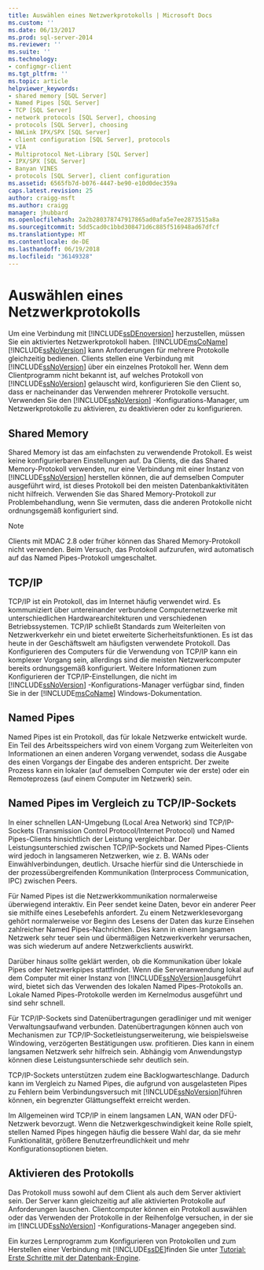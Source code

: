 ```yaml
---
title: Auswählen eines Netzwerkprotokolls | Microsoft Docs
ms.custom: ''
ms.date: 06/13/2017
ms.prod: sql-server-2014
ms.reviewer: ''
ms.suite: ''
ms.technology:
- configmgr-client
ms.tgt_pltfrm: ''
ms.topic: article
helpviewer_keywords:
- shared memory [SQL Server]
- Named Pipes [SQL Server]
- TCP [SQL Server]
- network protocols [SQL Server], choosing
- protocols [SQL Server], choosing
- NWLink IPX/SPX [SQL Server]
- client configuration [SQL Server], protocols
- VIA
- Multiprotocol Net-Library [SQL Server]
- IPX/SPX [SQL Server]
- Banyan VINES
- protocols [SQL Server], client configuration
ms.assetid: 6565fb7d-b076-4447-be90-e10d0dec359a
caps.latest.revision: 25
author: craigg-msft
ms.author: craigg
manager: jhubbard
ms.openlocfilehash: 2a2b280378747917865ad0afa5e7ee2873515a8a
ms.sourcegitcommit: 5dd5cad0c1bbd308471d6c885f516948ad67dfcf
ms.translationtype: MT
ms.contentlocale: de-DE
ms.lasthandoff: 06/19/2018
ms.locfileid: "36149328"
---
```

# <a name="choosing-a-network-protocol"></a>Auswählen eines Netzwerkprotokolls
  Um eine Verbindung mit [!INCLUDE[ssDEnoversion](../../includes/ssdenoversion-md.md)] herzustellen, müssen Sie ein aktiviertes Netzwerkprotokoll haben. [!INCLUDE[msCoName](../../includes/msconame-md.md)] [!INCLUDE[ssNoVersion](../../includes/ssnoversion-md.md)] kann Anforderungen für mehrere Protokolle gleichzeitig bedienen. Clients stellen eine Verbindung mit [!INCLUDE[ssNoVersion](../../includes/ssnoversion-md.md)] über ein einzelnes Protokoll her. Wenn dem Clientprogramm nicht bekannt ist, auf welches Protokoll von [!INCLUDE[ssNoVersion](../../includes/ssnoversion-md.md)] gelauscht wird, konfigurieren Sie den Client so, dass er nacheinander das Verwenden mehrerer Protokolle versucht. Verwenden Sie den [!INCLUDE[ssNoVersion](../../includes/ssnoversion-md.md)] -Konfigurations-Manager, um Netzwerkprotokolle zu aktivieren, zu deaktivieren oder zu konfigurieren.  
  
## <a name="shared-memory"></a>Shared Memory  
 Shared Memory ist das am einfachsten zu verwendende Protokoll. Es weist keine konfigurierbaren Einstellungen auf. Da Clients, die das Shared Memory-Protokoll verwenden, nur eine Verbindung mit einer Instanz von [!INCLUDE[ssNoVersion](../../includes/ssnoversion-md.md)] herstellen können, die auf demselben Computer ausgeführt wird, ist dieses Protokoll bei den meisten Datenbankaktivitäten nicht hilfreich. Verwenden Sie das Shared Memory-Protokoll zur Problembehandlung, wenn Sie vermuten, dass die anderen Protokolle nicht ordnungsgemäß konfiguriert sind.  
  
> [!NOTE]  
>  Clients mit MDAC 2.8 oder früher können das Shared Memory-Protokoll nicht verwenden. Beim Versuch, das Protokoll aufzurufen, wird automatisch auf das Named Pipes-Protokoll umgeschaltet.  
  
## <a name="tcpip"></a>TCP/IP  
 TCP/IP ist ein Protokoll, das im Internet häufig verwendet wird. Es kommuniziert über untereinander verbundene Computernetzwerke mit unterschiedlichen Hardwarearchitekturen und verschiedenen Betriebssystemen. TCP/IP schließt Standards zum Weiterleiten von Netzwerkverkehr ein und bietet erweiterte Sicherheitsfunktionen. Es ist das heute in der Geschäftswelt am häufigsten verwendete Protokoll. Das Konfigurieren des Computers für die Verwendung von TCP/IP kann ein komplexer Vorgang sein, allerdings sind die meisten Netzwerkcomputer bereits ordnungsgemäß konfiguriert. Weitere Informationen zum Konfigurieren der TCP/IP-Einstellungen, die nicht im [!INCLUDE[ssNoVersion](../../includes/ssnoversion-md.md)] -Konfigurations-Manager verfügbar sind, finden Sie in der [!INCLUDE[msCoName](../../includes/msconame-md.md)] Windows-Dokumentation.  
  
## <a name="named-pipes"></a>Named Pipes  
 Named Pipes ist ein Protokoll, das für lokale Netzwerke entwickelt wurde. Ein Teil des Arbeitsspeichers wird von einem Vorgang zum Weiterleiten von Informationen an einen anderen Vorgang verwendet, sodass die Ausgabe des einen Vorgangs der Eingabe des anderen entspricht. Der zweite Prozess kann ein lokaler (auf demselben Computer wie der erste) oder ein Remoteprozess (auf einem Computer im Netzwerk) sein.  
  
## <a name="named-pipes-vs-tcpip-sockets"></a>Named Pipes im Vergleich zu TCP/IP-Sockets  
 In einer schnellen LAN-Umgebung (Local Area Network) sind TCP/IP-Sockets (Transmission Control Protocol/Internet Protocol) und Named Pipes-Clients hinsichtlich der Leistung vergleichbar. Der Leistungsunterschied zwischen TCP/IP-Sockets und Named Pipes-Clients wird jedoch in langsameren Netzwerken, wie z. B. WANs oder Einwählverbindungen, deutlich. Ursache hierfür sind die Unterschiede in der prozessübergreifenden Kommunikation (Interprocess Communication, IPC) zwischen Peers.  
  
 Für Named Pipes ist die Netzwerkkommunikation normalerweise überwiegend interaktiv. Ein Peer sendet keine Daten, bevor ein anderer Peer sie mithilfe eines Lesebefehls anfordert. Zu einem Netzwerklesevorgang gehört normalerweise vor Beginn des Lesens der Daten das kurze Einsehen zahlreicher Named Pipes-Nachrichten. Dies kann in einem langsamen Netzwerk sehr teuer sein und übermäßigen Netzwerkverkehr verursachen, was sich wiederum auf andere Netzwerkclients auswirkt.  
  
 Darüber hinaus sollte geklärt werden, ob die Kommunikation über lokale Pipes oder Netzwerkpipes stattfindet. Wenn die Serveranwendung lokal auf dem Computer mit einer Instanz von [!INCLUDE[ssNoVersion](../../includes/ssnoversion-md.md)]ausgeführt wird, bietet sich das Verwenden des lokalen Named Pipes-Protokolls an. Lokale Named Pipes-Protokolle werden im Kernelmodus ausgeführt und sind sehr schnell.  
  
 Für TCP/IP-Sockets sind Datenübertragungen geradliniger und mit weniger Verwaltungsaufwand verbunden. Datenübertragungen können auch von Mechanismen zur TCP/IP-Socketleistungserweiterung, wie beispielsweise Windowing, verzögerten Bestätigungen usw. profitieren. Dies kann in einem langsamen Netzwerk sehr hilfreich sein. Abhängig vom Anwendungstyp können diese Leistungsunterschiede sehr deutlich sein.  
  
 TCP/IP-Sockets unterstützen zudem eine Backlogwarteschlange. Dadurch kann im Vergleich zu Named Pipes, die aufgrund von ausgelasteten Pipes zu Fehlern beim Verbindungsversuch mit [!INCLUDE[ssNoVersion](../../includes/ssnoversion-md.md)]führen können, ein begrenzter Glättungseffekt erreicht werden.  
  
 Im Allgemeinen wird TCP/IP in einem langsamen LAN, WAN oder DFÜ-Netzwerk bevorzugt. Wenn die Netzwerkgeschwindigkeit keine Rolle spielt, stellen Named Pipes hingegen häufig die bessere Wahl dar, da sie mehr Funktionalität, größere Benutzerfreundlichkeit und mehr Konfigurationsoptionen bieten.  
  
## <a name="enabling-the-protocol"></a>Aktivieren des Protokolls  
 Das Protokoll muss sowohl auf dem Client als auch dem Server aktiviert sein. Der Server kann gleichzeitig auf alle aktivierten Protokolle auf Anforderungen lauschen. Clientcomputer können ein Protokoll auswählen oder das Verwenden der Protokolle in der Reihenfolge versuchen, in der sie im [!INCLUDE[ssNoVersion](../../includes/ssnoversion-md.md)] -Konfigurations-Manager angegeben sind.  
  
 Ein kurzes Lernprogramm zum Konfigurieren von Protokollen und zum Herstellen einer Verbindung mit [!INCLUDE[ssDE](../../includes/ssde-md.md)]finden Sie unter [Tutorial: Erste Schritte mit der Datenbank-Engine](../../relational-databases/tutorial-getting-started-with-the-database-engine.md).  
  
  